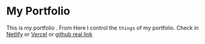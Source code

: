 # My Portfolio

This is my portfolio . From Here I control the `things` of my portfolio.
Check in [Netlify](https://mahtamun.netlify.app) or [Vercel](https://mahtamun.vercel.app) or [github real link ](https://mahtamun-hoque-fahim.github.io)
